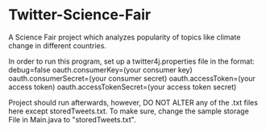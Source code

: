 # Twitter-Science-Fair
A Science Fair project which analyzes popularity of topics like climate change in different countries.

In order to run this program, set up a twitter4j.properties file in the format:
debug=false
oauth.consumerKey=(your consumer key)
oauth.consumerSecret=(your consumer secret)
oauth.accessToken=(your access token)
oauth.accessTokenSecret=(your access token secret)

Project should run afterwards, however, DO NOT ALTER any of the .txt files here except storedTweets.txt. 
To make sure, change the sample storage File in Main.java to "storedTweets.txt".
